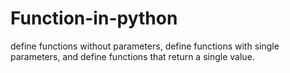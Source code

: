 # Function-in-python
 define functions without parameters, define functions with single parameters, and define functions that return a single value.
